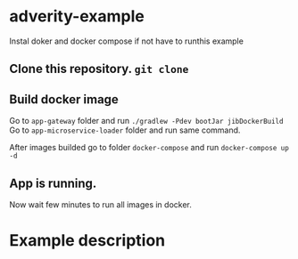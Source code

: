 # adverity-example

Instal doker and docker compose if not have to runthis example

## Clone this repository. `git clone`

## Build docker image
Go to `app-gateway` folder and run `./gradlew -Pdev bootJar jibDockerBuild`
Go to `app-microservice-loader` folder and run same command.

After images builded go to folder `docker-compose` and run `docker-compose up -d`

## App is running.
Now wait few minutes to run all images in docker. 

# Example description




